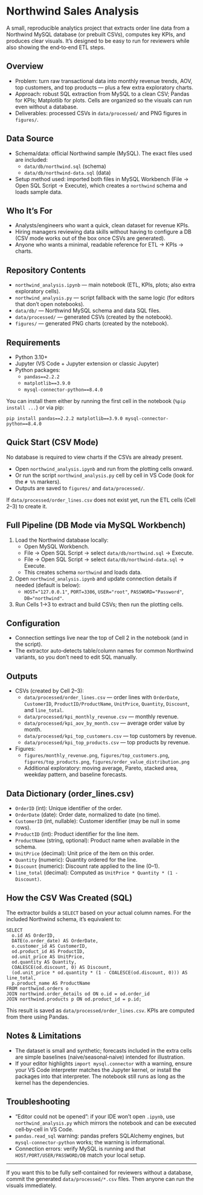 Northwind Sales Analysis
================================

A small, reproducible analytics project that extracts order line data from a Northwind MySQL database (or prebuilt CSVs), computes key KPIs, and produces clear visuals. It’s designed to be easy to run for reviewers while also showing the end‑to‑end ETL steps.

Overview
--------------------------------
- Problem: turn raw transactional data into monthly revenue trends, AOV, top customers, and top products — plus a few extra exploratory charts.
- Approach: robust SQL extraction from MySQL to a clean CSV; Pandas for KPIs; Matplotlib for plots. Cells are organized so the visuals can run even without a database.
- Deliverables: processed CSVs in `data/processed/` and PNG figures in `figures/`.

Data Source
--------------------------------
- Schema/data: official Northwind sample (MySQL). The exact files used are included:
  - `data/db/northwind.sql` (schema)
  - `data/db/northwind-data.sql` (data)
- Setup method used: imported both files in MySQL Workbench (File → Open SQL Script → Execute), which creates a `northwind` schema and loads sample data.

Who It’s For
--------------------------------
- Analysts/engineers who want a quick, clean dataset for revenue KPIs.
- Hiring managers reviewing data skills without having to configure a DB (CSV mode works out of the box once CSVs are generated).
- Anyone who wants a minimal, readable reference for ETL → KPIs → charts.

Repository Contents
--------------------------------
- `northwind_analysis.ipynb` — main notebook (ETL, KPIs, plots; also extra exploratory cells).
- `northwind_analysis.py` — script fallback with the same logic (for editors that don’t open notebooks).
- `data/db/` — Northwind MySQL schema and data SQL files.
- `data/processed/` — generated CSVs (created by the notebook).
- `figures/` — generated PNG charts (created by the notebook).

Requirements
--------------------------------
- Python 3.10+
- Jupyter (VS Code + Jupyter extension or classic Jupyter)
- Python packages:
  - `pandas==2.2.2`
  - `matplotlib==3.9.0`
  - `mysql-connector-python==8.4.0`

You can install them either by running the first cell in the notebook (`%pip install ...`) or via pip:

```
pip install pandas==2.2.2 matplotlib==3.9.0 mysql-connector-python==8.4.0
```

Quick Start (CSV Mode)
--------------------------------
No database is required to view charts if the CSVs are already present.
- Open `northwind_analysis.ipynb` and run from the plotting cells onward.
- Or run the script `northwind_analysis.py` cell by cell in VS Code (look for the `# %%` markers).
- Outputs are saved to `figures/` and `data/processed/`.

If `data/processed/order_lines.csv` does not exist yet, run the ETL cells (Cell 2–3) to create it.

Full Pipeline (DB Mode via MySQL Workbench)
--------------------------------
1. Load the Northwind database locally:
   - Open MySQL Workbench.
   - File → Open SQL Script → select `data/db/northwind.sql` → Execute.
   - File → Open SQL Script → select `data/db/northwind-data.sql` → Execute.
   - This creates schema `northwind` and loads data.
2. Open `northwind_analysis.ipynb` and update connection details if needed (default is below):
   - `HOST="127.0.0.1"`, `PORT=3306`, `USER="root"`, `PASSWORD="Password"`, `DB="northwind"`.
3. Run Cells 1→3 to extract and build CSVs; then run the plotting cells.

Configuration
--------------------------------
- Connection settings live near the top of Cell 2 in the notebook (and in the script).
- The extractor auto‑detects table/column names for common Northwind variants, so you don’t need to edit SQL manually.

Outputs
--------------------------------
- CSVs (created by Cell 2–3):
  - `data/processed/order_lines.csv` — order lines with `OrderDate`, `CustomerID`, `ProductID/ProductName`, `UnitPrice`, `Quantity`, `Discount`, and `line_total`.
  - `data/processed/kpi_monthly_revenue.csv` — monthly revenue.
  - `data/processed/kpi_aov_by_month.csv` — average order value by month.
  - `data/processed/kpi_top_customers.csv` — top customers by revenue.
  - `data/processed/kpi_top_products.csv` — top products by revenue.
- Figures:
  - `figures/monthly_revenue.png`, `figures/top_customers.png`, `figures/top_products.png`, `figures/order_value_distribution.png`
  - Additional exploratory: moving average, Pareto, stacked area, weekday pattern, and baseline forecasts.

Data Dictionary (order_lines.csv)
--------------------------------
- `OrderID` (int): Unique identifier of the order.
- `OrderDate` (date): Order date, normalized to date (no time).
- `CustomerID` (int, nullable): Customer identifier (may be null in some rows).
- `ProductID` (int): Product identifier for the line item.
- `ProductName` (string, optional): Product name when available in the schema.
- `UnitPrice` (decimal): Unit price of the item on this order.
- `Quantity` (numeric): Quantity ordered for the line.
- `Discount` (numeric): Discount rate applied to the line (0–1).
- `line_total` (decimal): Computed as `UnitPrice * Quantity * (1 - Discount)`.

How the CSV Was Created (SQL)
--------------------------------
The extractor builds a `SELECT` based on your actual column names. For the included Northwind schema, it’s equivalent to:

```
SELECT
  o.id AS OrderID,
  DATE(o.order_date) AS OrderDate,
  o.customer_id AS CustomerID,
  od.product_id AS ProductID,
  od.unit_price AS UnitPrice,
  od.quantity AS Quantity,
  COALESCE(od.discount, 0) AS Discount,
  (od.unit_price * od.quantity * (1 - COALESCE(od.discount, 0))) AS line_total,
  p.product_name AS ProductName
FROM northwind.orders o
JOIN northwind.order_details od ON o.id = od.order_id
JOIN northwind.products p ON od.product_id = p.id;
```

This result is saved as `data/processed/order_lines.csv`. KPIs are computed from there using Pandas.

Notes & Limitations
--------------------------------
- The dataset is small and synthetic; forecasts included in the extra cells are simple baselines (naive/seasonal‑naive) intended for illustration.
- If your editor highlights `import mysql.connector` with a warning, ensure your VS Code interpreter matches the Jupyter kernel, or install the packages into that interpreter. The notebook still runs as long as the kernel has the dependencies.

Troubleshooting
--------------------------------
- “Editor could not be opened”: if your IDE won’t open `.ipynb`, use `northwind_analysis.py` which mirrors the notebook and can be executed cell‑by‑cell in VS Code.
- `pandas.read_sql` warning: pandas prefers SQLAlchemy engines, but `mysql-connector-python` works; the warning is informational.
- Connection errors: verify MySQL is running and that `HOST/PORT/USER/PASSWORD/DB` match your local setup.

---
If you want this to be fully self‑contained for reviewers without a database, commit the generated `data/processed/*.csv` files. Then anyone can run the visuals immediately.
